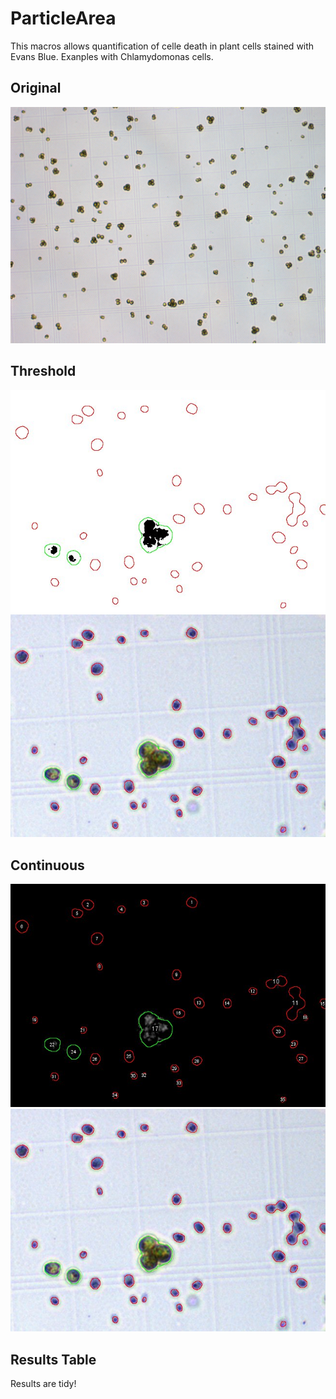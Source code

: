 # ParticleArea
This macros allows quantification of celle death in plant cells stained with Evans Blue. 
Exanples with Chlamydomonas cells.

## Original
![original](./input/1.jpg)

## Threshold
![threshold_LAB_b](./output/eb_thld_LAB_b.jpg)
![threshold](./output/eb_thld.jpg)

## Continuous
![continuous_LAB_b](./output/eb_conti_LAB_b.jpg)
![continuous](./output/eb_conti.jpg)

## Results Table
Results are tidy! 